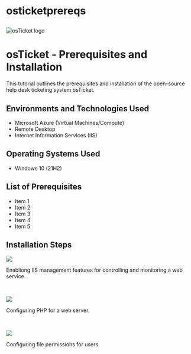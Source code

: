 # osticketprereqs<p align="center">
<img src="https://i.imgur.com/Clzj7Xs.png" alt="osTicket logo"/>
</p>

<h1>osTicket - Prerequisites and Installation</h1>
This tutorial outlines the prerequisites and installation of the open-source help desk ticketing system osTicket.<br />


<h2>Environments and Technologies Used</h2>

- Microsoft Azure (Virtual Machines/Compute)
- Remote Desktop
- Internet Information Services (IIS)

<h2>Operating Systems Used </h2>

- Windows 10</b> (21H2)

<h2>List of Prerequisites</h2>

- Item 1
- Item 2
- Item 3
- Item 4
- Item 5

<h2>Installation Steps</h2>

<p>
<img src="https://i.imgur.com/nqcQpzP.png"/>
</p>
<p>
Enabliong IIS management features for controlling and monitoring a web service.
</p>
<br />

<p>
<img src="https://i.imgur.com/ToXgdCl.png"/>
</p>
<p>
Configuring PHP for a web server.
</p>
<br />

<p>
<img src="https://i.imgur.com/JFzDU06.png"/>
</p>
<p>
Configuring file permissions for users.
</p>
<br />
